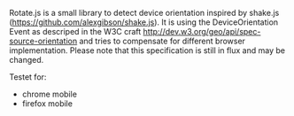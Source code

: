 Rotate.js is a small library to detect device orientation inspired by 
shake.js (https://github.com/alexgibson/shake.js). It is using the 
DeviceOrientation Event as descriped in the W3C craft
http://dev.w3.org/geo/api/spec-source-orientation and tries to 
compensate for different browser implementation.
Please note that this specification is still in flux and may be changed.

Testet for:
- chrome mobile
- firefox mobile
